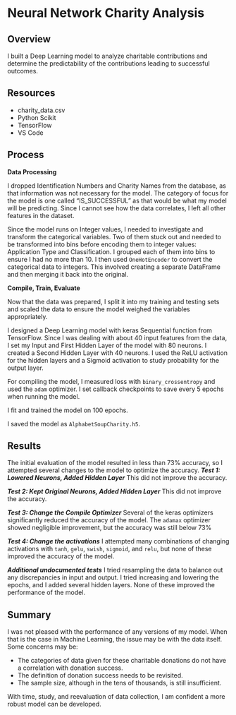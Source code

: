# Neural Network Charity Analysis

## Overview
I built a Deep Learning model to analyze charitable contributions and determine the predictability of the contributions leading to successful outcomes.

## Resources
- charity_data.csv
- Python Scikit
- TensorFlow
- VS Code

## Process
**Data Processing**

I dropped Identification Numbers and Charity Names from the database, as that information was not necessary for the model. The category of focus for the model is one called “IS_SUCCESSFUL” as that would be what my model will be predicting.  Since I cannot see how the data correlates, I left all other features in the dataset.

Since the model runs on Integer values, I needed to investigate and transform the categorical variables.  Two of them stuck out and needed to be transformed into bins before encoding them to integer values: Application Type and Classification.  I grouped each of them into bins to ensure I had no more than 10.  I then used `OneHotEncoder` to convert the categorical data to integers.  This involved creating a separate DataFrame and then merging it back into the original.

**Compile, Train, Evaluate**

Now that the data was prepared, I split it into my training and testing sets and scaled the data to ensure the model weighed the variables appropriately.

I designed a Deep Learning model with keras Sequential function from TensorFlow.  Since I was dealing with about 40 input features from the data, I set my Input and First Hidden Layer of the model with 80 neurons.  I created a Second Hidden Layer with 40 neurons.  I used the ReLU activation for the hidden layers and a Sigmoid activation to study probability for the output layer.

For compiling the model, I measured loss with `binary_crossentropy` and used the `adam` optimizer.  I set callback checkpoints to save every 5 epochs when running the model.

I fit and trained the model on 100 epochs.

I saved the model as `AlphabetSoupCharity.h5`.

## Results
The initial evaluation of the model resulted in less than 73% accuracy, so I attempted several changes to the model to optimize the accuracy.
***Test 1: Lowered Neurons, Added Hidden Layer***
This did not improve the accuracy.

***Test 2: Kept Original Neurons, Added Hidden Layer***
This did not improve the accuracy.

***Test 3: Change the Compile Optimizer***
Several of the keras optimizers significantly reduced the accuracy of the model.  The `adamax` optimizer showed negligible improvement, but the accuracy was still below 73%

***Test 4: Change the activations***
I attempted many combinations of changing activations with `tanh`, `gelu`, `swish`, `sigmoid`, and `relu`, but none of these improved the accuracy of the model.

***Additional undocumented tests***
I tried resampling the data to balance out any discrepancies in input and output.  I tried increasing and lowering the epochs, and I added several hidden layers.  None of these improved the performance of the model.

## Summary
I was not pleased with the performance of any versions of my model.  When that is the case in Machine Learning, the issue may be with the data itself.  Some concerns may be:

- The categories of data given for these charitable donations do not have a correlation with donation success.  
- The definition of donation success needs to be revisited.  
- The sample size, although in the tens of thousands, is still insufficient.

With time, study, and reevaluation of data collection, I am confident a more robust model can be developed.

